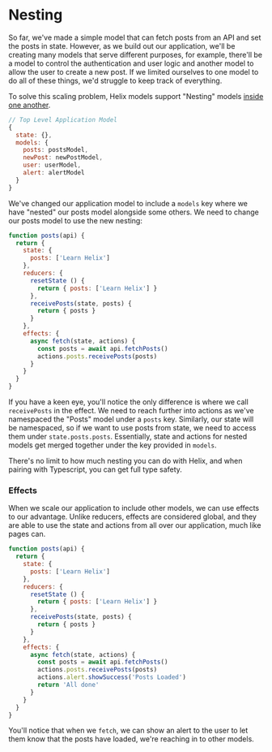 # Nesting

So far, we've made a simple model that can fetch posts from an API and set the posts in state. However, as we build out our application, we'll be creating many models that serve different purposes, for example, there'll be a model to control the authentication and user logic and another model to allow the user to create a new post. If we limited ourselves to one model to do all of these things, we'd struggle to keep track of everything.

To solve this scaling problem, Helix models support "Nesting" models [inside one another](https://media.giphy.com/media/X8HbeXDF7nzaM/giphy.gif).

```javascript
// Top Level Application Model
{
  state: {},
  models: {
    posts: postsModel,
    newPost: newPostModel,
    user: userModel,
    alert: alertModel
  }
}
```

We've changed our application model to include a `models` key where we have "nested" our posts model alongside some others. We need to change our posts model to use the new nesting:

```javascript
function posts(api) {
  return {
    state: {
      posts: ['Learn Helix']
    },
    reducers: {
      resetState () {
        return { posts: ['Learn Helix'] }
      },
      receivePosts(state, posts) {
        return { posts }
      }
    },
    effects: {
      async fetch(state, actions) {
        const posts = await api.fetchPosts()
        actions.posts.receivePosts(posts)
      }
    }
  }
}
```

If you have a keen eye, you'll notice the only difference is where we call `receivePosts` in the effect. We need to reach further into actions as we've namespaced the "Posts" model under a `posts` key. Similarly, our state will be namespaced, so if we want to use posts from state, we need to access them under `state.posts.posts`. Essentially, state and actions for nested models get merged together under the key provided in `models`.

There's no limit to how much nesting you can do with Helix, and when pairing with Typescript, you can get full type safety.

### Effects

When we scale our application to include other models, we can use effects to our advantage. Unlike reducers, effects are considered global, and they are able to use the state and actions from all over our application, much like pages can.

```javascript
function posts(api) {
  return {
    state: {
      posts: ['Learn Helix']
    },
    reducers: {
      resetState () {
        return { posts: ['Learn Helix'] }
      },
      receivePosts(state, posts) {
        return { posts }
      }
    },
    effects: {
      async fetch(state, actions) {
        const posts = await api.fetchPosts()
        actions.posts.receivePosts(posts)
        actions.alert.showSuccess('Posts Loaded')
        return 'All done'
      }
    }
  }
}
```

You'll notice that when we `fetch`, we can show an alert to the user to let them know that the posts have loaded, we're reaching in to other models.
